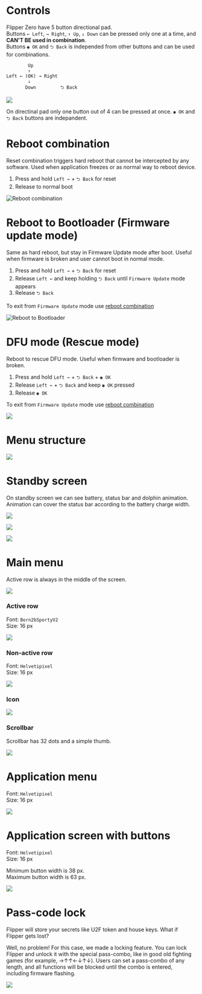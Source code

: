# Controls 

Flipper Zero have 5 button directional pad.  
Buttons `← Left`, `→ Right`, `↑ Up`, `↓ Down` can be pressed only one at a time, and **CAN'T BE used in combination**.  
Buttons `◉ OK` and `⮌ Back` is independed from other buttons and can be used for combinations.

```
        Up
        ↑
Left ← (OK) → Right
        ↓
       Down         ⮌ Back   
```

![](./../wiki_static/ui/controls.png)

On directinal pad only one button out of 4 can be pressed at once. `◉ OK` and `⮌ Back` buttons are indepandent.  

# Reboot combination

Reset combination triggers hard reboot that cannot be intercepted by any software. Used when application freezes or as normal way to reboot device.
 
 1. Press and hold `Left ←` + `⮌ Back` for reset
 2. Release to normal boot

![Reboot combination](../wiki_static/ui/reboot-combo.png)

# Reboot to Bootloader (Firmware update mode)

Same as hard reboot, but stay in Firmware Update mode after boot. Useful when firmware is broken and user cannot boot in normal mode.

1. Press and hold `Left ←` + `⮌ Back` for reset
2. Release `Left ←` and keep holding `⮌ Back` until `Firmware Update` mode appears
3. Release `⮌ Back`

To exit from `Firmware Update` mode use [reboot combination](#reboot-combination) 

![Reboot to Bootloader](./../wiki_static/ui/reboot-to-bootloader.png)

# DFU mode (Rescue mode)

Reboot to rescue DFU mode. Useful when firmware and bootloader is broken.  

1. Press and hold `Left ←` + `⮌ Back` + `◉ OK`
2. Release `Left ←` + `⮌ Back` and keep `◉ OK` pressed
3. Release `◉ OK`

To exit from `Firmware Update` mode use [reboot combination](#reboot-combination) 

![](../wiki_static/ui/reboot-to-dfu.png)

# Menu structure

![](../wiki_static/ui/menu-navigation.png)

# Standby screen 

On standby screen we can see battery, status bar and dolphin animation. Animation can cover the status bar according to the battery charge width.

![](../wiki_static/ui/UI-Standby.png)

![](../wiki_static/ui/UI-Standby-status-1.png)

![](../wiki_static/ui/UI-Standby-status-88.png)

# Main menu

Active row is always in the middle of the screen.

![](./../wiki_static/ui/UI-main-menu-screen.png)

### Active row

Font: `Born2bSportyV2`  
Size: 16 px  

![](./../wiki_static/ui/UI-active-row-text.png)

### Non-active row

Font: `Helvetipixel`  
Size: 16 px  

![](./../wiki_static/ui/UI-non-active-row-text.png)

### Icon

![](./../wiki_static/ui/UI-icon.png)

### Scrollbar

Scrollbar has 32 dots and a simple thumb.

![](./../wiki_static/ui/UI-Scrollbar-and-thumb.png)

# Application menu

Font: `Helvetipixel`  
Size: 16 px

![](../wiki_static/ui/UI-app-menu.png)

# Application screen with buttons

Font: `Helvetipixel`  
Size: 16 px

Minimum button width is 38 px.  
Maximum button width is 63 px.

![](../wiki_static/ui/UI-app-menu-buttons.png)

# Pass-code lock

Flipper will store your secrets like U2F token and house keys. What if Flipper gets lost?

Well, no problem! For this case, we made a locking feature. You can lock Flipper and unlock it with the special pass-combo, like in good old fighting games (for example, →↑↑←↓↑↓). Users can set a pass-combo of any length, and all functions will be blocked until the combo is entered, including firmware flashing.

![](https://ksr-ugc.imgix.net/assets/030/153/925/13404091a9c1bb3390a67afe279a0051_original.gif?ixlib=rb-2.1.0&w=700&fit=max&v=1597158235&auto=format&gif-q=50&q=92&s=06a640ecaa809487b004c1bead0fd9cc)